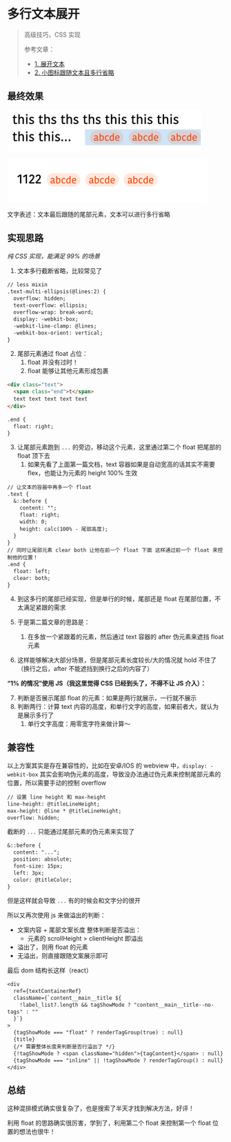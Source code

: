 # 多行文本展开

> 高级技巧，CSS 实现
>
> 参考文章：
>
> - [1. 展开文本](https://zhuanlan.zhihu.com/p/373359523)
> - [2. 小图标跟随文本且多行省略](https://blog.csdn.net/java_wzh123/article/details/124322590)

## 最终效果

![image-20230222173710723](el_stick_text_end.assets/image-20230222173710723.png)

![image-20230222183711215](el_stick_text_end.assets/image-20230222183711215.png)

文字表述：文本最后跟随的尾部元素，文本可以进行多行省略

## 实现思路

_纯 CSS 实现，能满足 99% 的场景_

1. 文本多行截断省略，比较常见了

```less
// less mixin
.text-multi-ellipsis(@lines:2) {
  overflow: hidden;
  text-overflow: ellipsis;
  overflow-wrap: break-word;
  display: -webkit-box;
  -webkit-line-clamp: @lines;
  -webkit-box-orient: vertical;
}
```

2. 尾部元素通过 float 占位：
   1. float 并没有过时！
   2. float 能够让其他元素形成包裹

```html
<div class="text">
  <span class="end">t</span>
  text text text text text
</div>
```

```less
.end {
  float: right;
}
```

3. 让尾部元素跑到 `...` 的旁边，移动这个元素，这里通过第二个 float 把尾部的 float 顶下去
   1. 如果先看了上面第一篇文档，text 容器如果是自动宽高的话其实不需要 flex，也能让为元素的 height 100% 生效

```less
// 让文本的容器中再多一个 float
.text {
  &::before {
    content: "";
    float: right;
    width: 0;
    height: calc(100% - 尾部高度);
  }
}
// 同时让尾部元素 clear both 让他在前一个 float 下面 这样通过前一个 float 来控制他的位置！
.end {
  float: left;
  clear: both;
}
```

4. 到这多行的尾部已经实现，但是单行的时候，尾部还是 float 在尾部位置，不太满足紧跟的需求
5. 于是第二篇文章的思路是：

   1. 在多放一个紧跟着的元素，然后通过 text 容器的 after 伪元素来遮挡 float 元素

6. 这样能够解决大部分场景，但是尾部元素长度较长/大的情况就 hold 不住了（换行之后，after 不能遮挡到换行之后的内容了）

**“1% 的情况”使用 JS（我这里觉得 CSS 已经到头了，不得不让 JS 介入）：**

7. 判断是否展示尾部 float 的元素：如果是两行就展示，一行就不展示
8. 判断两行：计算 text 内容的高度，和单行文字的高度，如果前者大，就认为是展示多行了
   1. 单行文字高度：用零宽字符来做计算～

## 兼容性

以上方案其实是存在兼容性的，比如在安卓/IOS 的 webview 中，`display: -webkit-box` 其实会影响伪元素的高度，导致没办法通过伪元素来控制尾部元素的位置，所以需要手动的控制 overflow

```less
// 设置 line height 和 max-height
line-height: @titleLineHeight;
max-height: @line * @titleLineHeight;
overflow: hidden;
```

截断的 `...` 只能通过尾部元素的伪元素来实现了

```less
&::before {
  content: "...";
  position: absolute;
  font-size: 15px;
  left: 3px;
  color: @titleColor;
}
```

但是这样就会导致 `...` 有的时候会和文字分的很开

所以又再次使用 js 来做溢出的判断：

- 文案内容 + 尾部文案长度 整体判断是否溢出：
  - 元素的 scrollHeight > clientHeight 即溢出
- 溢出了，则用 float 的元素
- 无溢出，则直接跟随文案展示即可

最后 dom 结构长这样（react）

```tsx
<div
  ref={textContainerRef}
  className={`content__main__title ${
    !label_list?.length && tagShowMode ? "content__main__title--no-tags" : ""
  }`}
>
  {tagShowMode === "float" ? renderTagGroup(true) : null}
  {title}
  {/* 需要整体长度来判断是否行溢出了 */}
  {!tagShowMode ? <span className="hidden">{tagContent}</span> : null}
  {tagShowMode === "inline" || !tagShowMode ? renderTagGroup() : null}
</div>
```

## 总结

这种混排模式确实很复杂了，也是搜索了半天才找到解决方法，好评！

利用 float 的思路确实很厉害，学到了，利用第二个 float 来控制第一个 float 位置的想法也很牛！
